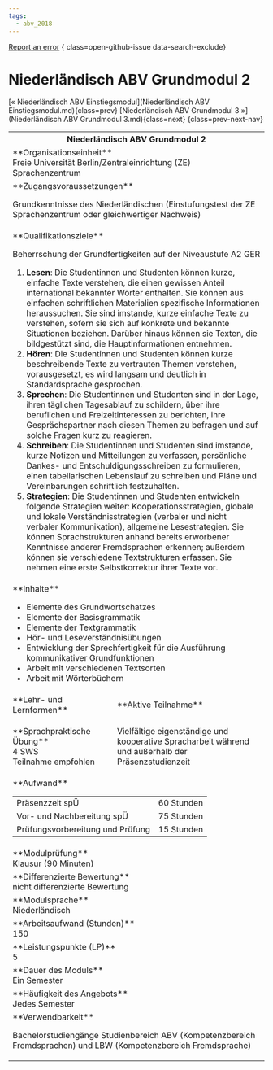 ```yaml
---
tags:
  - abv_2018
---
```

[Report an error](https://github.com/SGSSGene/FUB-SUP/issues/new?title=Error%20in%20%22Niederl%C3%A4ndisch%20ABV%20Grundmodul%202%22&body=There%20seems%20to%20be%20an%20error%20in%20module%20%22Niederl%C3%A4ndisch%20ABV%20Grundmodul%202%22%2E%0A%0A%3CDescribe%20here%20a%20slightly%20more%20detailed%20description%20of%20what%20is%20wrong%3E&labels=bug)
{ class=open-github-issue data-search-exclude}

# Niederländisch ABV Grundmodul 2

[« Niederländisch ABV Einstiegsmodul](Niederländisch ABV Einstiegsmodul.md){class=prev}
[Niederländisch ABV Grundmodul 3 »](Niederländisch ABV Grundmodul 3.md){class=next}
{class=prev-next-nav}

<table markdown id="moduledesc">
<tr markdown class="moduledesc_head"><th colspan="2">Niederländisch ABV Grundmodul 2 </th></tr>
<tr markdown><td colspan="2">**Organisationseinheit**   <br>Freie Universität Berlin/Zentraleinrichtung (ZE) Sprachenzentrum</td></tr>


<tr markdown><td colspan="2">**Zugangsvoraussetzungen** <br>

Grundkenntnisse des Niederländischen (Einstufungstest der ZE Sprachenzentrum
oder gleichwertiger Nachweis)


</td></tr>
<tr markdown><td colspan="2">**Qualifikationsziele**    <br>

Beherrschung der Grundfertigkeiten auf der Niveaustufe A2 GER

1. __Lesen__: Die Studentinnen und Studenten können kurze, einfache Texte
   verstehen, die einen gewissen Anteil international bekannter Wörter
   enthalten. Sie können aus einfachen schriftlichen Materialien spezifische
   Informationen heraussuchen. Sie sind imstande, kurze einfache Texte zu
   verstehen, sofern sie sich auf konkrete und bekannte Situationen
   beziehen. Darüber hinaus können sie Texten, die bildgestützt sind, die
   Hauptinformationen entnehmen.
2. __Hören__: Die Studentinnen und Studenten können kurze beschreibende
   Texte zu vertrauten Themen verstehen, vorausgesetzt, es wird langsam und
   deutlich in Standardsprache gesprochen.
3. __Sprechen__: Die Studentinnen und Studenten sind in der Lage, ihren
   täglichen Tagesablauf zu schildern, über ihre beruflichen und
   Freizeitinteressen zu berichten, ihre Gesprächspartner nach diesen Themen
   zu befragen und auf solche Fragen kurz zu reagieren.
4. __Schreiben__: Die Studentinnen und Studenten sind imstande, kurze
   Notizen und Mitteilungen zu verfassen, persönliche Dankes- und
   Entschuldigungsschreiben zu formulieren, einen tabellarischen Lebenslauf
   zu schreiben und Pläne und Vereinbarungen schriftlich festzuhalten.
5. __Strategien__: Die Studentinnen und Studenten entwickeln folgende
   Strategien weiter: Kooperationsstrategien, globale und lokale
   Verständnisstrategien (verbaler und nicht verbaler Kommunikation),
   allgemeine Lesestrategien. Sie können Sprachstrukturen anhand bereits
   erworbener Kenntnisse anderer Fremdsprachen erkennen; außerdem können sie
   verschiedene Textstrukturen erfassen. Sie nehmen eine erste
   Selbstkorrektur ihrer Texte vor.


</td></tr>
<tr markdown><td colspan="2">**Inhalte**                <br>

- Elemente des Grundwortschatzes
- Elemente der Basisgrammatik
- Elemente der Textgrammatik
- Hör- und Leseverständnisübungen
- Entwicklung der Sprechfertigkeit für die Ausführung kommunikativer Grundfunktionen
- Arbeit mit verschiedenen Textsorten
- Arbeit mit Wörterbüchern


</td></tr>

<tr markdown><td>**Lehr- und Lernformen**</td><td>**Aktive Teilnahme**</td></tr>
<tr markdown><td> **Sprachpraktische Übung** <br>4 SWS <br> Teilnahme empfohlen</td><td>

Vielfältige eigenständige und kooperative Spracharbeit während und außerhalb der Präsenzstudienzeit
</td></tr>
<tr markdown><td colspan="2">**Aufwand**                <br>
<table class="aufwand_table">
<tr><td>Präsenzzeit spÜ</td><td>60 Stunden</td></tr>
<tr><td>Vor- und Nachbereitung spÜ</td><td>75 Stunden</td></tr>
<tr><td>Prüfungsvorbereitung und Prüfung</td><td>15 Stunden</td></tr>
</table>

</td></tr>
<tr markdown><td colspan="2">**Modulprüfung**             <br>Klausur (90 Minuten)


</td></tr>
<tr markdown><td colspan="2">**Differenzierte Bewertung** <br>nicht differenzierte Bewertung

</td></tr>
<tr markdown><td colspan="2">**Modulsprache**             <br>Niederländisch</td></tr>
<tr markdown><td colspan="2">**Arbeitsaufwand (Stunden)** <br>150</td></tr>
<tr markdown><td colspan="2">**Leistungspunkte (LP)**     <br>5</td></tr>
<tr markdown><td colspan="2">**Dauer des Moduls**         <br>Ein Semester</td></tr>
<tr markdown><td colspan="2">**Häufigkeit des Angebots**  <br>Jedes Semester</td></tr>
<tr markdown><td colspan="2">**Verwendbarkeit**           <br>

Bachelorstudiengänge Studienbereich ABV (Kompetenzbereich Fremdsprachen) und
LBW (Kompetenzbereich Fremdsprache)


</td></tr>

</table>
